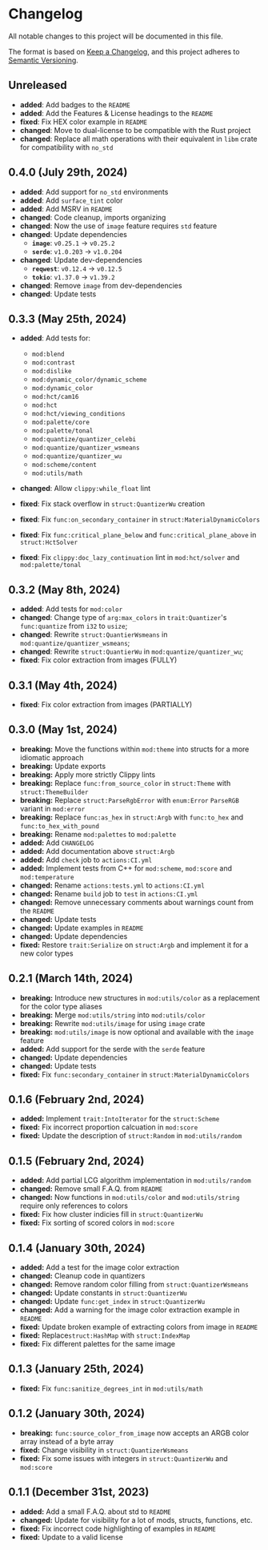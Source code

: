 # Changelog

All notable changes to this project will be documented in this file.

The format is based on [Keep a Changelog](https://keepachangelog.com/en/1.0.0/),
and this project adheres to [Semantic Versioning](https://semver.org/spec/v2.0.0.html).

## Unreleased

- **added**: Add badges to the `README`
- **added**: Add the Features & License headings to the `README`
- **fixed**: Fix HEX color example in `README`
- **changed**: Move to dual-license to be compatible with the Rust project
- **changed**: Replace all math operations with their equivalent in `libm` crate for compatibility with `no_std`

## 0.4.0 (July 29th, 2024)

- **added**: Add support for `no_std` environments
- **added**: Add `surface_tint` color
- **added**: Add MSRV in `README`
- **changed**: Code cleanup, imports organizing
- **changed**: Now the use of `image` feature requires `std` feature
- **changed**: Update dependencies
  - **`image`**: `v0.25.1` -> `v0.25.2`
  - **`serde`**: `v1.0.203` -> `v1.0.204`
- **changed**: Update dev-dependencies
  - **`reqwest`**: `v0.12.4` -> `v0.12.5`
  - **`tokio`**: `v1.37.0` -> `v1.39.2`
- **changed**: Remove `image` from dev-dependencies
- **changed**: Update tests

## 0.3.3 (May 25th, 2024)

- **added**: Add tests for:
  - `mod:blend`
  - `mod:contrast`
  - `mod:dislike`
  - `mod:dynamic_color/dynamic_scheme`
  - `mod:dynamic_color`
  - `mod:hct/cam16`
  - `mod:hct`
  - `mod:hct/viewing_conditions`
  - `mod:palette/core`
  - `mod:palette/tonal`
  - `mod:quantize/quantizer_celebi`
  - `mod:quantize/quantizer_wsmeans`
  - `mod:quantize/quantizer_wu`
  - `mod:scheme/content`
  - `mod:utils/math`

- **changed**: Allow `clippy:while_float` lint
- **fixed**: Fix stack overflow in `struct:QuantizerWu` creation
- **fixed**: Fix `func:on_secondary_container` in `struct:MaterialDynamicColors`
- **fixed**: Fix `func:critical_plane_below` and `func:critical_plane_above` in `struct:HctSolver`
- **fixed**: Fix `clippy:doc_lazy_continuation` lint in `mod:hct/solver` and `mod:palette/tonal`

## 0.3.2 (May 8th, 2024)

- **added**: Add tests for `mod:color`
- **changed**: Change type of `arg:max_colors` in `trait:Quantizer`'s `func:quantize` from `i32` to `usize`;
- **changed**: Rewrite `struct:QuantierWsmeans` in `mod:quantize/quantizer_wsmeans`;
- **changed**: Rewrite `struct:QuantierWu` in `mod:quantize/quantizer_wu`;
- **fixed**: Fix color extraction from images (FULLY)

## 0.3.1 (May 4th, 2024)

- **fixed**: Fix color extraction from images (PARTIALLY)

## 0.3.0 (May 1st, 2024)

- **breaking:** Move the functions within `mod:theme` into structs for a more idiomatic approach
- **breaking:** Update exports
- **breaking:** Apply more strictly Clippy lints
- **breaking:** Replace `func:from_source_color` in `struct:Theme` with `struct:ThemeBuilder`
- **breaking:** Replace `struct:ParseRgbError` with `enum:Error` `ParseRGB` variant in `mod:error`
- **breaking:** Replace `func:as_hex` in `struct:Argb` with `func:to_hex` and `func:to_hex_with_pound`
- **breaking:** Rename `mod:palettes` to `mod:palette`
- **added:** Add `CHANGELOG`
- **added:** Add documentation above `struct:Argb`
- **added:** Add `check` job to `actions:CI.yml`
- **added:** Implement tests from C++ for `mod:scheme`, `mod:score` and `mod:temperature`
- **changed:** Rename `actions:tests.yml` to `actions:CI.yml`
- **changed:** Rename `build` job to `test` in `actions:CI.yml`
- **changed:** Remove unnecessary comments about warnings count from the `README`
- **changed:** Update tests
- **changed:** Update examples in `README`
- **changed:** Update dependencies
- **fixed:** Restore `trait:Serialize` on `struct:Argb` and implement it for a new color types

## 0.2.1 (March 14th, 2024)

- **breaking:** Introduce new structures in `mod:utils/color` as a replacement for the color type aliases
- **breaking:** Merge `mod:utils/string` into `mod:utils/color`
- **breaking:** Rewrite `mod:utils/image` for using `image` crate
- **breaking:** `mod:utils/image` is now optional and available with the `image` feature
- **added:** Add support for the serde with the `serde` feature
- **changed:** Update dependencies
- **changed:** Update tests
- **fixed:** Fix `func:secondary_container` in `struct:MaterialDynamicColors`

## 0.1.6 (February 2nd, 2024)

- **added:** Implement `trait:IntoIterator` for the `struct:Scheme`
- **fixed:** Fix incorrect proportion calcuation in `mod:score`
- **fixed:** Update the description of `struct:Random` in `mod:utils/random`

## 0.1.5 (February 2nd, 2024)

- **added:** Add partial LCG algorithm implementation in `mod:utils/random`
- **changed:** Remove small F.A.Q. from `README`
- **changed:** Now functions in `mod:utils/color` and `mod:utils/string` require only references to colors
- **fixed:** Fix how cluster indicies fill in `struct:QuantizerWu`
- **fixed:** Fix sorting of scored colors in `mod:score`

## 0.1.4 (January 30th, 2024)

- **added:** Add a test for the image color extraction
- **changed:** Cleanup code in quantizers
- **changed:** Remove random color filling from `struct:QuantizerWsmeans`
- **changed:** Update constants in `struct:QuantizerWu`
- **changed:** Update `func:get_index` in `struct:QuantizerWu`
- **changed:** Add a warning for the image color extraction example in `README`
- **fixed:** Update broken example of extracting colors from image in `README`
- **fixed:** Replace`struct:HashMap` with `struct:IndexMap`
- **fixed:** Fix different palettes for the same image

## 0.1.3 (January 25th, 2024)

- **fixed:** Fix `func:sanitize_degrees_int` in `mod:utils/math`

## 0.1.2 (January 30th, 2024)

- **breaking:** `func:source_color_from_image` now accepts an ARGB color array instead of a byte array
- **fixed:** Change visibility in `struct:QuantizerWsmeans`
- **fixed:** Fix some issues with integers in `struct:QuantizerWu` and `mod:score`

## 0.1.1 (December 31st, 2023)

- **added:** Add a small F.A.Q. about std to `README`
- **changed:** Update for visibility for a lot of mods, structs, functions, etc.
- **fixed:** Fix incorrect code highlighting of examples in `README`
- **fixed:** Update to a valid license
